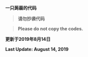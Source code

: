 **一只蒟蒻的代码**

> **请勿抄袭代码**

> **Please do not copy the codes.**

**更新于2019年8月14日**

**Last Update: August 14, 2019**
